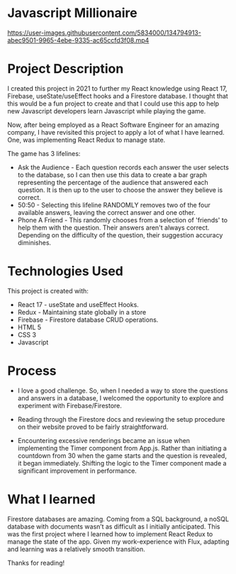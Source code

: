 # Javascript Millionaire

https://user-images.githubusercontent.com/5834000/134794913-abec9501-9965-4ebe-9335-ac65ccfd3f08.mp4

# Project Description

I created this project in 2021 to further my React knowledge using React 17, Firebase, useState/useEffect hooks and a Firestore database. I thought that this would be a fun project to create and that I could use this app to help new Javascript developers learn Javascript while playing the game.

Now, after being employed as a React Software Engineer for an amazing company, I have revisited this project to apply a lot of what I have learned. One, was implementing React Redux to manage state.

The game has 3 lifelines:
* Ask the Audience - Each question records each answer the user selects to the database, so I can then use this data to create a bar graph representing the percentage of the audience that answered each question. It is then up to the user to choose the answer they believe is correct.
* 50:50 - Selecting this lifeline RANDOMLY removes two of the four available answers, leaving the correct answer and one other.
* Phone A Friend - This randomly chooses from a selection of 'friends' to help them with the question. Their answers aren't always correct. Depending on the difficulty of the question, their suggestion accuracy diminishes.

# Technologies Used

This project is created with:

* React 17 - useState and useEffect Hooks.
* Redux - Maintaining state globally in a store
* Firebase - Firestore database CRUD operations.
* HTML 5
* CSS 3
* Javascript

# Process

* I love a good challenge. So, when I needed a way to store the questions and answers in a database, I welcomed the opportunity to explore and experiment with Firebase/Firestore.

* Reading through the Firestore docs and reviewing the setup procedure on their website proved to be fairly straightforward.

* Encountering excessive renderings became an issue when implementing the Timer component from App.js. Rather than initiating a countdown from 30 when the game starts and the question is revealed, it began immediately. Shifting the logic to the Timer component made a significant improvement in performance.

# What I learned

Firestore databases are amazing. Coming from a SQL background, a noSQL database with documents wasn’t as difficult as I initially anticipated. This was the first project where I learned how to implement React Redux to manage the state of the app. Given my work-experience with Flux, adapting and learning was a relatively smooth transition.

Thanks for reading!
